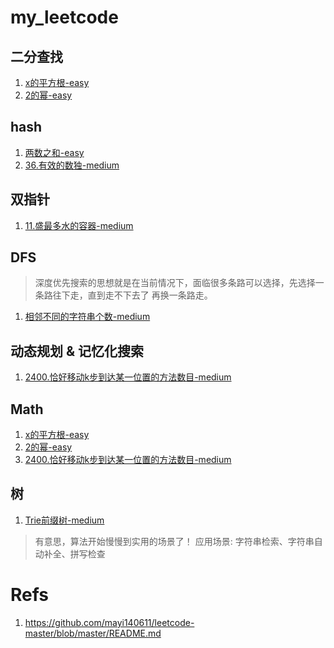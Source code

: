 # my_leetcode
## 二分查找
1. [x的平方根-easy](./problems/x的平方根.py)
1. [2的幂-easy](./problems/2的幂.py)
## hash
1. [两数之和-easy](./problems/两数之和.py)
1. [36.有效的数独-medium](./problems/36.有效的数独.py)
## 双指针
1. [11.盛最多水的容器-medium](./problems/11.盛最多水的容器.py)

## DFS
> 深度优先搜索的思想就是在当前情况下，面临很多条路可以选择，先选择一条路往下走，直到走不下去了 再换一条路走。

1. [相邻不同的字符串个数-medium](./problems/相邻不同的字符串个数.py)

## 动态规划 & 记忆化搜索
1. [2400.恰好移动k步到达某一位置的方法数目-medium](./problems/2400.恰好移动k步到达某一位置的方法数目.py)

## Math
1. [x的平方根-easy](./problems/x的平方根.py)
1. [2的幂-easy](./problems/2的幂.py)
1. [2400.恰好移动k步到达某一位置的方法数目-medium](./problems/2400.恰好移动k步到达某一位置的方法数目.py)

## 树
1. [Trie前缀树-medium](./problems/Trie前缀树.py)
> 有意思，算法开始慢慢到实用的场景了！
应用场景: 字符串检索、字符串自动补全、拼写检查
# Refs
1. https://github.com/mayi140611/leetcode-master/blob/master/README.md







